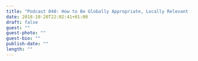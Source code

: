 ```yaml
---
title: "Podcast 040: How to Be Globally Appropriate, Locally Relevant (and Avoid Cultural Mistakes)"
date: 2018-10-20T22:02:41+01:00
draft: false
guest: ""
guest-photo: ""
guest-bio: ""
publish-date: ""
length: ""
---
```


